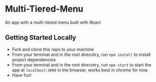 # Multi-Tiered-Menu

An app with a multi-tiered menu built with React

## Getting Started Locally

- Fork and clone this repo to your machine
- From your terminal and in the root direcotry, run `npm install` to install project dependencies
- From your terminal and in the root direcotry, run `npm start` to start the app at `localhost:3000` in the browser, works best in chrome for now.
- Have fun!
